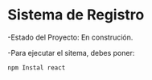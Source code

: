 <h1> Sistema de Registro </h1>

-Estado del Proyecto: En construción.

-Para ejecutar el sitema, debes poner:

```npm Instal react```
